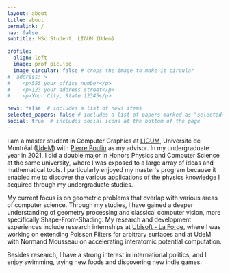 ```yaml
---
layout: about
title: about
permalink: /
nav: false
subtitle: MSc Student, LIGUM (Udem)

profile:
  align: left
  image: prof_pic.jpg
  image_circular: false # crops the image to make it circular
#  address: >
#    <p>555 your office number</p>
#    <p>123 your address street</p>
#    <p>Your City, State 12345</p>

news: false  # includes a list of news items
selected_papers: false # includes a list of papers marked as "selected={true}"
social: true  # includes social icons at the bottom of the page
---
```


I am a master student in Computer Graphics at [LIGUM](http://www.ligum.umontreal.ca/), Université de Montréal ([UdeM](https://www.umontreal.ca/)) with [Pierre Poulin](http://www.iro.umontreal.ca/~poulin) as my advisor. In my undergraduate year in 2021, I did a double major in Honors Physics and Computer Science at the same university, where I was exposed to a large array of ideas and mathematical tools. I particularly enjoyed my master's program because it enabled me to discover the various applications of the physics knowledge I acquired through my undergraduate studies.

My current focus is on geometric problems that overlap with various areas of computer science. Through my studies, I have gained a deeper understanding of geometry processing and classical computer vision, more specifically Shape-From-Shading. My research and development experiences include research internships at [Ubisoft - La Forge](https://www.google.com/search?q=ubisoft+laforge&oq=ubisoft+laforge&aqs=chrome..69i57j0i10i512l2.2875j0j4&sourceid=chrome&ie=UTF-8), where I was working on extending Poisson Filters for arbitrary surfaces and at UdeM with Normand Mousseau on accelerating interatomic potential computation.

Besides research, I have a strong interest in international politics, and I enjoy swimming, trying new foods and discovering new indie games. 
